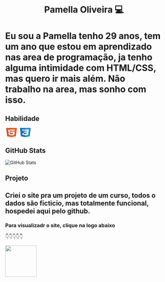 <div align="center">

# Pamella Oliveira  💻

</div>

<h1>Eu sou a Pamella tenho 29 anos, tem um ano que estou em aprendizado nas area de programação, ja tenho alguma intimidade com HTML/CSS, mas quero ir mais além.
Não trabalho na area, mas sonho com isso.
</h1>

## Habilidade 
<div>
<img align="center" alt="HTML" height="30" width="40" src="https://raw.githubusercontent.com/devicons/devicon/master/icons/html5/html5-original.svg">
<img align="center" alt="CSS" height="30" width="40" src="https://raw.githubusercontent.com/devicons/devicon/master/icons/css3/css3-original.svg"> </div>

## GitHub Stats
![GitHub Stats](https://github-readme-stats.vercel.app/api?username=pamkaroliv1&theme=transparent&bg_color=000&border_color=30A3DC&show_icons=true&icon_color=30A3DC&title_color=E94D5F&text_color=FFF)
## Projeto
<h2>
Criei o site pra um projeto de um curso, todos o dados são ficticio, mas totalmente funcional, hospedei aqui pelo github.</h2>
<h3>Para visualizadr o site, clique na logo abaixo</h3>

<div>
  👇👇👇👇👇

  <a href="https://pamkaroliv1.github.io/Tedtech/"><img align="left" height="100" width="100" src= "https://pamkaroliv1.github.io/Tedtech/tedtech.png" class="media-object  img-responsive img-thumbnail"> </div>



